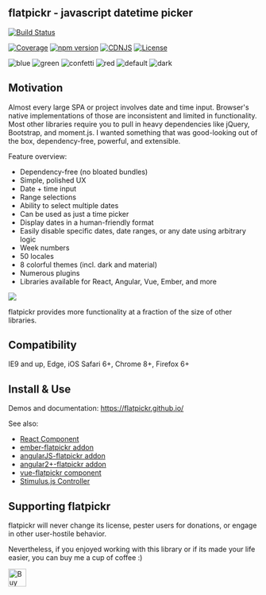 ## flatpickr - javascript datetime picker

[![Build Status](https://circleci.com/gh/flatpickr/flatpickr/tree/master.svg?style=svg)](https://circleci.com/gh/flatpickr/flatpickr/tree/master)

[![Coverage](https://coveralls.io/repos/github/chmln/flatpickr/badge.svg?branch=master)](https://coveralls.io/github/chmln/flatpickr)
[![npm version](https://badge.fury.io/js/flatpickr.svg)](https://www.npmjs.com/package/flatpickr)
[![CDNJS](https://img.shields.io/cdnjs/v/flatpickr.svg)](https://cdnjs.com/libraries/flatpickr)
[![License](https://img.shields.io/badge/license-MIT-blue.svg?style=plastic)](https://raw.githubusercontent.com/chmln/flatpickr/master/LICENSE.md)

![blue](https://cloud.githubusercontent.com/assets/11352152/14549371/3cbb65da-028d-11e6-976d-a6f63f32061f.PNG)
![green](https://cloud.githubusercontent.com/assets/11352152/14549373/3cbe975a-028d-11e6-9192-43975f0146da.PNG)
![confetti](https://cloud.githubusercontent.com/assets/11352152/14549440/de9bf55e-028d-11e6-9271-46782a99efea.PNG)
![red](https://cloud.githubusercontent.com/assets/11352152/14549374/3cc01102-028d-11e6-9ff4-0cf208a310c4.PNG)
![default](https://cloud.githubusercontent.com/assets/11352152/14549370/3cadb750-028d-11e6-818d-c6a1bc6349fc.PNG)
![dark](https://cloud.githubusercontent.com/assets/11352152/14549372/3cbc8514-028d-11e6-8daf-ec1ba01c9d7e.PNG)

## Motivation

Almost every large SPA or project involves date and time input. Browser's native implementations of those are
inconsistent and limited in functionality. Most other libraries require you to pull in heavy dependencies like jQuery,
Bootstrap, and moment.js. I wanted something that was good-looking out of the box, dependency-free, powerful, and
extensible.

Feature overview:

- Dependency-free (no bloated bundles)
- Simple, polished UX
- Date + time input
- Range selections
- Ability to select multiple dates
- Can be used as just a time picker
- Display dates in a human-friendly format
- Easily disable specific dates, date ranges, or any date using arbitrary logic
- Week numbers
- 50 locales
- 8 colorful themes (incl. dark and material)
- Numerous plugins
- Libraries available for React, Angular, Vue, Ember, and more

![](https://user-images.githubusercontent.com/11352152/36033089-f37dc1d0-0d7d-11e8-8ec4-c7a56d1ff92e.png)

flatpickr provides more functionality at a fraction of the size of other libraries.

## Compatibility

IE9 and up, Edge, iOS Safari 6+, Chrome 8+, Firefox 6+

## Install & Use

Demos and documentation: https://flatpickr.github.io/

See also:

* [React Component](https://github.com/coderhaoxin/react-flatpickr)
* [ember-flatpickr addon](https://www.npmjs.com/package/ember-flatpickr)
* [angularJS-flatpickr addon](https://www.npmjs.com/package/angular-flatpickr)
* [angular2+-flatpickr addon](https://github.com/mezoistvan/ng2-flatpickr)
* [vue-flatpickr component](https://github.com/ankurk91/vue-flatpickr-component)
* [Stimulus.js Controller](https://github.com/adrienpoly/stimulus-flatpickr)

## Supporting flatpickr

flatpickr will never change its license, pester users for donations, or engage in other user-hostile behavior.

Nevertheless, if you enjoyed working with this library or if its made your life easier, you can buy me a cup of
coffee :)

<a href='https://ko-fi.com/A3381DJ9' target='_blank'><img height='36' style='border:0px;height:36px;' src='https://az743702.vo.msecnd.net/cdn/kofi4.png?v=0' border='0' alt='Buy Me a Coffee at ko-fi.com' /></a>
